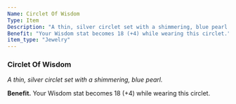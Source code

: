 ```yaml
---
Name: Circlet Of Wisdom
Type: Item
Description: "A thin, silver circlet set with a shimmering, blue pearl."
Benefit: "Your Wisdom stat becomes 18 (+4) while wearing this circlet."
item_type: "Jewelry"
---
```


### Circlet Of Wisdom

_A thin, silver circlet set with a shimmering, blue pearl._

**Benefit.** Your Wisdom stat becomes 18 (+4) while wearing this circlet.

